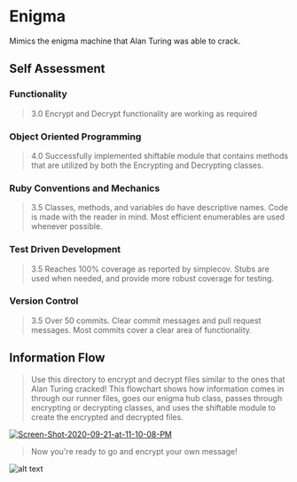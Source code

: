 # Enigma
Mimics the enigma machine that Alan Turing was able to crack.

## Self Assessment

### Functionality

> 3.0 Encrypt and Decrypt functionality are working as required

### Object Oriented Programming

> 4.0 Successfully implemented shiftable module that contains methods that are utilized by both the Encrypting and Decrypting classes.

### Ruby Conventions and Mechanics

> 3.5 Classes, methods, and variables do have descriptive names. Code is made with the reader in mind. Most efficient enumerables are used whenever possible.

### Test Driven Development

> 3.5 Reaches 100% coverage as reported by simplecov. Stubs are used when needed, and provide more robust coverage for testing.

### Version Control

> 3.5 Over 50 commits. Clear commit messages and pull request messages. Most commits cover a clear area of functionality.

## Information Flow 

> Use this directory to encrypt and decrypt files similar to the ones that Alan Turing cracked! This flowchart shows how information comes in through our runner files, goes our enigma hub class, passes through encrypting or decrypting classes, and uses the shiftable module to create the encrypted and decrypted files. 

<a href="https://ibb.co/8XFYcJS"><img src="https://i.ibb.co/cxzYLP7/Screen-Shot-2020-09-21-at-11-10-08-PM.png" alt="Screen-Shot-2020-09-21-at-11-10-08-PM" border="0"></a>

> Now you're ready to go and encrypt your own message! 

![alt text](https://media.giphy.com/media/1pA5l16w1t7qFR4ZAi/giphy.gif)
